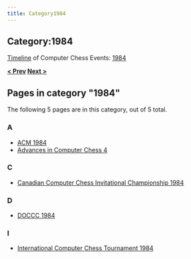 ```yaml
---
title: Category1984
---
```

## Category:1984



[Timeline](Timeline "Timeline") of Computer Chess Events: [1984](https://en.wikipedia.org/wiki/1984)

**[\< Prev](Category:1983 "Category:1983") [Next >](Category:1985 "Category:1985")**

## Pages in category "1984"

The following 5 pages are in this category, out of 5 total.

### A

- [ACM 1984](ACM_1984 "ACM 1984")
- [Advances in Computer Chess 4](Advances_in_Computer_Chess_4 "Advances in Computer Chess 4")

### C

- [Canadian Computer Chess Invitational Championship 1984](Canadian_Computer_Chess_Invitational_Championship_1984 "Canadian Computer Chess Invitational Championship 1984")

### D

- [DOCCC 1984](DOCCC_1984 "DOCCC 1984")

### I

- [International Computer Chess Tournament 1984](International_Computer_Chess_Tournament_1984 "International Computer Chess Tournament 1984")

